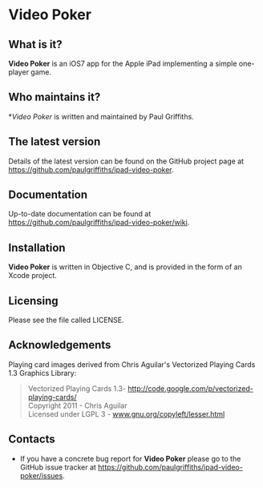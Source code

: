 Video Poker
===========

What is it?
-----------

**Video Poker** is an iOS7 app for the Apple iPad implementing a simple
one-player game.

Who maintains it?
-----------------
**Video Poker* is written and maintained by Paul Griffiths.

The latest version
------------------
Details of the latest version can be found on the GitHub project page at
<https://github.com/paulgriffiths/ipad-video-poker>.

Documentation
-------------
Up-to-date documentation can be found at
<https://github.com/paulgriffiths/ipad-video-poker/wiki>.

Installation
------------
**Video Poker** is written in Objective C, and is provided in the form of
an Xcode project.

Licensing
---------
Please see the file called LICENSE.

Acknowledgements
----------------
Playing card images derived from Chris Aguilar's Vectorized Playing Cards 1.3 Graphics
Library:

> Vectorized Playing Cards 1.3- <http://code.google.com/p/vectorized-playing-cards/>  
> Copyright 2011 - Chris Aguilar  
> Licensed under LGPL 3 - www.gnu.org/copyleft/lesser.html  

Contacts
--------
* If you have a concrete bug report for **Video Poker** please go to the GitHub
issue tracker at <https://github.com/paulgriffiths/ipad-video-poker/issues>.
